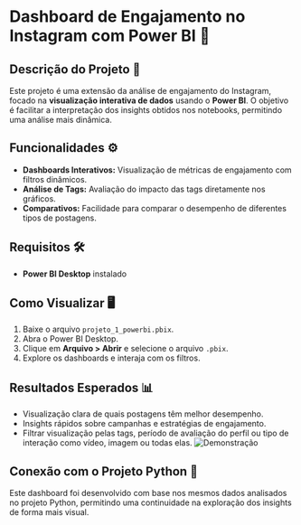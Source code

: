 # Dashboard de Engajamento no Instagram com Power BI 📸

## Descrição do Projeto 📄
Este projeto é uma extensão da análise de engajamento do Instagram, focado na **visualização interativa de dados** usando o **Power BI**. O objetivo é facilitar a interpretação dos insights obtidos nos notebooks, permitindo uma análise mais dinâmica.

## Funcionalidades ⚙
- **Dashboards Interativos:** Visualização de métricas de engajamento com filtros dinâmicos.
- **Análise de Tags:** Avaliação do impacto das tags diretamente nos gráficos.
- **Comparativos:** Facilidade para comparar o desempenho de diferentes tipos de postagens.

## Requisitos 🛠️
- **Power BI Desktop** instalado

## Como Visualizar 🖥️
1. Baixe o arquivo `projeto_1_powerbi.pbix`.
2. Abra o Power BI Desktop.
3. Clique em **Arquivo > Abrir** e selecione o arquivo `.pbix`.
4. Explore os dashboards e interaja com os filtros.

## Resultados Esperados 📊
- Visualização clara de quais postagens têm melhor desempenho.
- Insights rápidos sobre campanhas e estratégias de engajamento.
- Filtrar visualização pelas tags, período de avaliação do perfil ou tipo de interação como vídeo, imagem ou todas elas.
![Demonstração](https://i.imgur.com/CIIpXBw.gif)

## Conexão com o Projeto Python 🔗
Este dashboard foi desenvolvido com base nos mesmos dados analisados no projeto Python, permitindo uma continuidade na exploração dos insights de forma mais visual.

